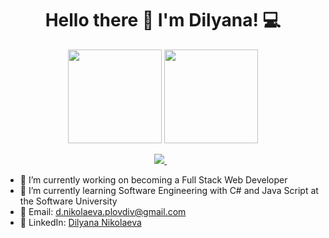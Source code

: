 <h1 align='center'>
  Hello there 👋 I'm Dilyana! 💻
</h1>

<div align='center'>
  <img height="150em" src="https://github-readme-stats-eight-theta.vercel.app/api?username=dinikolaeva&show_icons=true&theme=react&include_all_commits=true&count_private=true "/>
  <img height="150em" src="https://github-readme-stats-eight-theta.vercel.app/api/top-langs/?username=dinikolaeva&layout=compact&langs_count=8&hide=java,r&theme=react "/>
</div>

<p align='center'>
  <a href="https://www.linkedin.com/in/dilyana-nikolaeva-3bbb26211/">
    <img src="https://img.shields.io/badge/linkedin-%230077B5.svg?&style=for-the-badge&logo=linkedin&logoColor=white" />
  </a>&nbsp;&nbsp;
</p>

- 🔭 I’m currently working on becoming a Full Stack Web Developer
- 🌱 I’m currently learning Software Engineering with C# and Java Script at the Software University
- 💌 Email: d.nikolaeva.plovdiv@gmail.com
- 💼 LinkedIn: <a href="https://www.linkedin.com/in/dilyana-nikolaeva-3bbb26211/">Dilyana Nikolaeva</a>
